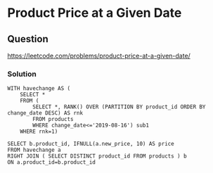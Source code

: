 # Product Price at a Given Date
## Question
https://leetcode.com/problems/product-price-at-a-given-date/
### Solution
```
WITH havechange AS (
    SELECT * 
    FROM (
        SELECT *, RANK() OVER (PARTITION BY product_id ORDER BY change_date DESC) AS rnk
        FROM products
        WHERE change_date<='2019-08-16') sub1
    WHERE rnk=1)

SELECT b.product_id, IFNULL(a.new_price, 10) AS price
FROM havechange a 
RIGHT JOIN ( SELECT DISTINCT product_id FROM products ) b
ON a.product_id=b.product_id
```
